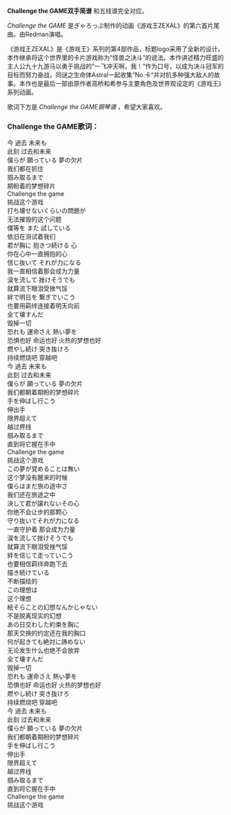 

**Challenge the GAME双手简谱** 和五线谱完全对应。

_Challenge the GAME_ 是ぎゃろっぷ制作的动画《游戏王ZEXAL》的第六首片尾曲。由Redman演唱。

《游戏王ZEXAL》是《游戏王》系列的第4部作品，标题logo采用了全新的设计。本作继承将这个世界里的卡片游戏称为“怪兽之决斗”的说法。本作讲述精力旺盛的主人公九十九游马以勇于挑战的“一飞冲天啊，我！”作为口号，以成为决斗冠军的目标而努力奋战，同谜之生命体Astral一起收集“No.卡”并对抗多种强大敌人的故事。本作也是最后一部由原作者高桥和希参与主要角色及世界观设定的《游戏王》系列动画。

歌词下方是 _Challenge the GAME钢琴谱_ ，希望大家喜欢。

### Challenge the GAME歌词：

今 過去 未来も  
此刻 过去和未来  
僕らが 願っている 夢の欠片  
我们都在抓住  
掴み取るまで  
期盼着的梦想碎片  
Challenge the game  
挑战这个游戏  
打ち壊せないくらいの問題が  
无法摧毁的这个问题  
僕等を また 試している  
依旧在测试着我们  
君が胸に 抱きつ続ける 心  
你在心中一直拥抱的心  
信じ抜いて それが力になる  
我一直相信着那会成为力量  
涙を流して 挫けそうでも  
就算流下眼泪受挫气馁  
絆で明日を 繋ぎでいこう  
也要用羁绊连接着明天向前  
全て壊すんだ  
毁掉一切  
恐れも 運命さえ 熱い夢を  
恐惧也好 命运也好 火热的梦想也好  
燃やし続け 突き抜けろ  
持续燃烧吧 穿越吧  
今 過去 未来も  
此刻 过去和未来  
僕らが 願っている 夢の欠片  
我们都朝着期盼的梦想碎片  
手を伸ばし行こう  
伸出手  
限界超えて  
越过界线  
掴み取るまで  
直到将它握在手中  
Challenge the game  
挑战这个游戏  
この夢が覚めることは無い  
这个梦没有醒来的时候  
僕らはまだ旅の途中さ  
我们还在旅途之中  
決して君が譲れないその心  
你绝不会让步的那颗心  
守り抜いてそれが力になる  
一直守护着 那会成为力量  
涙を流して挫けそうでも  
就算流下眼泪受挫气馁  
絆を信じて走っていこう  
也要相信羁绊奔跑下去  
描き続けている  
不断描绘的  
この理想は  
这个理想  
絵そらことの幻想なんかじゃない  
不是脱离现实的幻想  
あの日交わした約束を胸に  
那天交换的约定还在我的胸口  
何が起きても絶対に諦めない  
无论发生什么也绝不会放弃  
全て壊すんだ  
毁掉一切  
恐れも 運命さえ 熱い夢を  
恐惧也好 命运也好 火热的梦想也好  
燃やし続け 突き抜けろ  
持续燃烧吧 穿越吧  
今 過去 未来も  
此刻 过去和未来  
僕らが 願っている 夢の欠片  
我们都朝着期盼的梦想碎片  
手を伸ばし行こう  
伸出手  
限界超えて  
越过界线  
掴み取るまで  
直到将它握在手中  
Challenge the game  
挑战这个游戏

